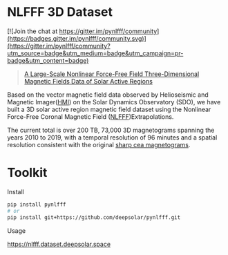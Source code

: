 # NLFFF 3D Dataset

[![Join the chat at https://gitter.im/pynlfff/community](https://badges.gitter.im/pynlfff/community.svg)](https://gitter.im/pynlfff/community?utm_source=badge&utm_medium=badge&utm_campaign=pr-badge&utm_content=badge)

> [A Large-Scale Nonlinear Force-Free Field Three-Dimensional Magnetic Fields Data of Solar Active Regions](https://nlfff.dataset.deepsolar.space)

Based on the vector magnetic field data observed by Helioseismic and Magnetic Imager([HMI](http://hmi.stanford.edu)) on the Solar Dynamics Observatory (SDO), we have built a 3D solar  active region magnetic field dataset using the Nonlinear Force-Free  Coronal Magnetic Field ([NLFFF](https://doi.org/10.1007/s11207-012-9966-z))Extrapolations.

The current total is over 200 TB, 73,000 3D magnetograms  spanning the years 2010 to 2019, with a temporal resolution of 96  minutes and a spatial resolution consistent with the original [sharp cea magnetograms](http://jsoc.stanford.edu/doc/data/hmi/sharp/sharp.htm).



# Toolkit

Install

```bash
pip install pynlfff
# or
pip install git+https://github.com/deepsolar/pynlfff.git
```

Usage

<https://nlfff.dataset.deepsolar.space>

